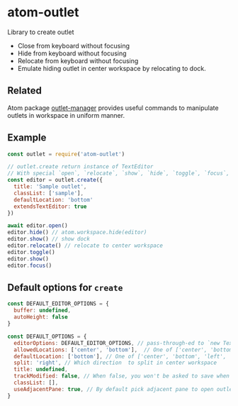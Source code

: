 # atom-outlet

Library to create outlet

- Close from keyboard without focusing
- Hide from keyboard without focusing
- Relocate from keyboard without focusing
- Emulate hiding outlet in center workspace by relocating to dock.

## Related

Atom package [outlet-manager](https://atom.io/packages/outlet-manager) provides useful commands to manipulate outlets in workspace in uniform manner.

## Example

```javascript
const outlet = require('atom-outlet')

// outlet.create return instance of TextEditor
// With special `open`, `relocate`, `show`, `hide`, `toggle`, `focus`, `toggleFocus`, `link` methods.
const editor = outlet.create({
  title: 'Sample outlet',
  classList: ['sample'],
  defaultLocation: 'bottom'
  extendsTextEditor: true
})

await editor.open()
editor.hide() // atom.workspace.hide(editor)
editor.show() // show dock
editor.relocate() // relocate to center workspace
editor.toggle()
editor.show()
editor.focus()
```
## Default options for `create`

``` javascript
const DEFAULT_EDITOR_OPTIONS = {
  buffer: undefined,
  autoHeight: false
}

const DEFAULT_OPTIONS = {
  editorOptions: DEFAULT_EDITOR_OPTIONS, // pass-through-ed to `new TextEditor(editorOptions)`.
  allowedLocations: ['center', 'bottom'],  // One of ['center', 'bottom', 'left', 'right']
  defaultLocation: ['bottom'], // One of ['center', 'bottom', 'left', 'right']
  split: 'right', // Which direction  to split in center workspace
  title: undefined,
  trackModified: false, // When false, you won't be asked to save when closing outlet
  classList: [],
  useAdjacentPane: true, // By default pick adjacent pane to open outlet if exists.
}
```

